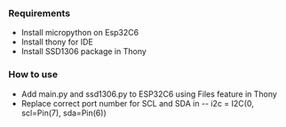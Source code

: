 ### Requirements
- Install micropython on Esp32C6
- Install thony for IDE
- Install SSD1306 package in Thony


### How to use
- Add main.py and ssd1306.py to ESP32C6 using Files feature in Thony
- Replace correct port number for SCL and SDA in 
-- i2c = I2C(0, scl=Pin(7), sda=Pin(6))